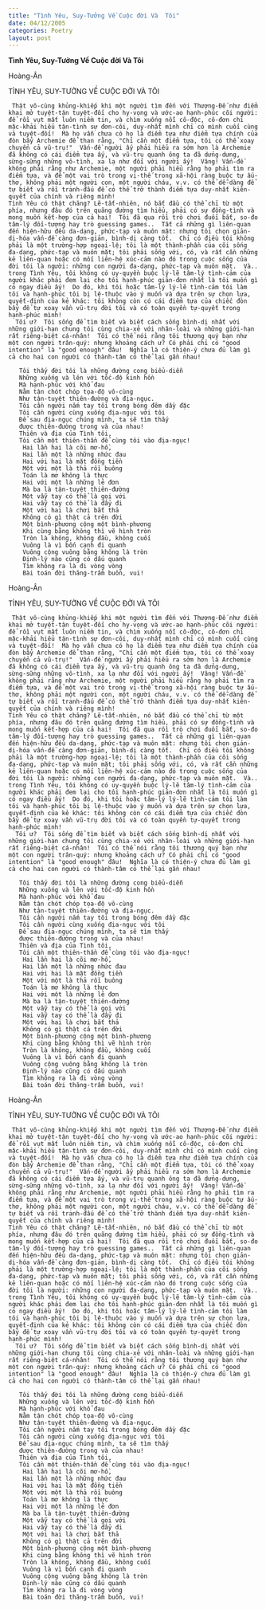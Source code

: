 ```yaml
---
title: "Tình Yêu, Suy-Tưởng Về Cuộc đời Và  Tôi"
date: 04/12/2005
categories: Poetry
layout: post
---
```


**Tình Yêu, Suy-Tưởng Về Cuộc đời Và  Tôi**

Hoàng-Ân

TÌNH YÊU, SUY-TƯỞNG VỀ CUỘC ĐỜI VÀ TÔI

     Thật vô-cùng khủng-khiếp khi một người tìm đến với Thượng-Đế như điểm khai mở tuyệt-tận tuyệt-đối cho hy-vọng và ước-ao hạnh-phúc cõi người: để rồi vụt mất luôn niềm tin, và chìm xuống nỗi cô-độc, cô-đơn chỉ mặc-khải hiểu tận-tình sự đơn-côi, duy-nhất mình chỉ có mình cuối cùng và tuyệt-đối!  Mà họ vẫn chưa có họ là điểm tựa như điểm tựa chính của đòn bẩy Archemie để than rằng, "Chỉ cần một điểm tựa, tôi có thể xoay chuyển cả vũ-trụ!"  Vấn-đề người ấy phải hiểu ra sớm hơn là Archemie đã không có cái điểm tựa ấy, và vũ-trụ quanh ông ta đã dửng-dưng, sừng-sững những vô-tình, xa lạ như đối với người ấy!  Vâng! Vấn-đề không phải rằng như Archemie, một người phải hiểu rằng họ phải tìm ra điểm tựa, và để một vai trò trong vị-thế trong xã-hội ràng buộc tự ấu-thơ, không phải một người con, một người cháu, v.v. có thể dễ-dàng để tự biết và rồi tranh-đấu để có thể trở thành điểm tựa duy-nhất kiên-quyết của chính và riêng mình!
    Tình Yêu có thật chăng? Lẽ-tất-nhiên, nó bắt đầu có thể chỉ từ một phía, nhưng đâu đó trên quãng đường tìm hiểu, phải có sự đồng-tình và mong muốn kết-hợp của cả hai!  Tôi đã qua rồi trò chơi đuổi bắt, so-đo tâm-lý đối-tượng hay trò guessing games..  Tất cả những gì liên-quan đến hiện-hữu đều da-dạng, phức-tạp và muôn mặt: nhưng tôi chọn giản-dị-hóa vấn-đề càng đơn-giản, bình-dị càng tốt.  Chỉ có điều tôi không phải là một trường-hợp ngoại-lệ; tôi là một thành-phần của cõi sống đa-dạng, phức-tạp và muôn mặt; tôi phải sống với, có, và rất cần những kẻ liên-quan hoặc có mối liên-hệ xúc-cảm nào đó trong cuộc sống của đời tôi là người: những con người đa-dạng, phức-tạp và muôn mặt.  Và.. trong Tình Yêu, tôi không có uy-quyền buộc lý-lẽ tâm-lý tình-cảm của người khác phải đem lại cho tôi hạnh-phúc giản-đơn nhất là tôi muốn gì có ngay điều ấy!  Do đó, khi tôi hoặc tâm-lý lý-lẽ tình-cảm tôi làm tôi và hạnh-phúc tôi bị lệ-thuộc vào ý muốn và dựa trên sự chọn lựa, quyết-định của kẻ khác: tôi không còn có cái điểm tựa của chiếc đòn bẩy để tự xoay vần vũ-trụ đời tôi và có toàn quyền tự-quyết trong hạnh-phúc mình!
      Tôi ư?  Tôi sống để tìm biết và biết cách sống bình-dị nhất với những giới-hạn chung tôi cùng chia-xẻ với nhân-loài và những giới-hạn rất riêng-biệt cá-nhân!  Tôi có thể nói rằng tôi thương quý bạn như một con người trân-quý: nhưng khoảng cách ư? Có phải chỉ có "good intention" là "good enough" đâu!  Nghĩa là có thiện-ý chưa đủ làm gì cả cho hai con người có thành-tâm có thể lại gần nhau!
      
       Tôi thấy đời tôi là những đường cong biểu-diễn
       Những xuống và lên với tốc-độ kinh hồn
       Mà hạnh-phúc với khổ đau
       Nằm tận chót chóp tọa-độ vô-cùng
       Như tận-tuyệt thiên-đường và địa-ngục.
       Tôi cần người nắm tay tôi trong bóng đêm dầy đặc
       Tôi cần người cùng xuống địa-ngục với tôi
       Để sau địa-ngục chúng mình, ta sẽ tìm thấy
       được thiên-đường trong và của nhau!
       Thiên và địa của Tình tôi,
       Tôi cần một thiên-thần để cùng tôi vào địa-ngục!
        Hai lần hai là cõi mơ-hồ,
        Hai lần một là những nhức đau
        Hai với hai là mặt đồng tiền
        Một với một là thả rồi buông
        Toán là mơ không là thực
        Hai với một là những lẻ đơn
        Mà ba là tận-tuyệt thiên-đường
        Một vẫy tay có thể là gọi với
        Hai vẫy tay có thể là đẩy đi
        Một với hai là chơi bắt thả
        Không có gì thật cả trên đời
        Một bình-phương cộng một bình-phương
        Khi cùng bằng không thì vẽ hình tròn
        Tròn là không, không đầu, không cuối
        Vuông là vì bốn cạnh đi quanh
        Vuông cộng vuông bằng không là tròn
        Định-lý nào cũng có dấu quanh
        Tìm không ra là đi vòng vòng
        Bài toán đời thăng-trầm buồn, vui!

Hoàng-Ân

TÌNH YÊU, SUY-TƯỞNG VỀ CUỘC ĐỜI VÀ TÔI

     Thật vô-cùng khủng-khiếp khi một người tìm đến với Thượng-Đế như điểm khai mở tuyệt-tận tuyệt-đối cho hy-vọng và ước-ao hạnh-phúc cõi người: để rồi vụt mất luôn niềm tin, và chìm xuống nỗi cô-độc, cô-đơn chỉ mặc-khải hiểu tận-tình sự đơn-côi, duy-nhất mình chỉ có mình cuối cùng và tuyệt-đối!  Mà họ vẫn chưa có họ là điểm tựa như điểm tựa chính của đòn bẩy Archemie để than rằng, "Chỉ cần một điểm tựa, tôi có thể xoay chuyển cả vũ-trụ!"  Vấn-đề người ấy phải hiểu ra sớm hơn là Archemie đã không có cái điểm tựa ấy, và vũ-trụ quanh ông ta đã dửng-dưng, sừng-sững những vô-tình, xa lạ như đối với người ấy!  Vâng! Vấn-đề không phải rằng như Archemie, một người phải hiểu rằng họ phải tìm ra điểm tựa, và để một vai trò trong vị-thế trong xã-hội ràng buộc tự ấu-thơ, không phải một người con, một người cháu, v.v. có thể dễ-dàng để tự biết và rồi tranh-đấu để có thể trở thành điểm tựa duy-nhất kiên-quyết của chính và riêng mình!
    Tình Yêu có thật chăng? Lẽ-tất-nhiên, nó bắt đầu có thể chỉ từ một phía, nhưng đâu đó trên quãng đường tìm hiểu, phải có sự đồng-tình và mong muốn kết-hợp của cả hai!  Tôi đã qua rồi trò chơi đuổi bắt, so-đo tâm-lý đối-tượng hay trò guessing games..  Tất cả những gì liên-quan đến hiện-hữu đều da-dạng, phức-tạp và muôn mặt: nhưng tôi chọn giản-dị-hóa vấn-đề càng đơn-giản, bình-dị càng tốt.  Chỉ có điều tôi không phải là một trường-hợp ngoại-lệ; tôi là một thành-phần của cõi sống đa-dạng, phức-tạp và muôn mặt; tôi phải sống với, có, và rất cần những kẻ liên-quan hoặc có mối liên-hệ xúc-cảm nào đó trong cuộc sống của đời tôi là người: những con người đa-dạng, phức-tạp và muôn mặt.  Và.. trong Tình Yêu, tôi không có uy-quyền buộc lý-lẽ tâm-lý tình-cảm của người khác phải đem lại cho tôi hạnh-phúc giản-đơn nhất là tôi muốn gì có ngay điều ấy!  Do đó, khi tôi hoặc tâm-lý lý-lẽ tình-cảm tôi làm tôi và hạnh-phúc tôi bị lệ-thuộc vào ý muốn và dựa trên sự chọn lựa, quyết-định của kẻ khác: tôi không còn có cái điểm tựa của chiếc đòn bẩy để tự xoay vần vũ-trụ đời tôi và có toàn quyền tự-quyết trong hạnh-phúc mình!
      Tôi ư?  Tôi sống để tìm biết và biết cách sống bình-dị nhất với những giới-hạn chung tôi cùng chia-xẻ với nhân-loài và những giới-hạn rất riêng-biệt cá-nhân!  Tôi có thể nói rằng tôi thương quý bạn như một con người trân-quý: nhưng khoảng cách ư? Có phải chỉ có "good intention" là "good enough" đâu!  Nghĩa là có thiện-ý chưa đủ làm gì cả cho hai con người có thành-tâm có thể lại gần nhau!
      
       Tôi thấy đời tôi là những đường cong biểu-diễn
       Những xuống và lên với tốc-độ kinh hồn
       Mà hạnh-phúc với khổ đau
       Nằm tận chót chóp tọa-độ vô-cùng
       Như tận-tuyệt thiên-đường và địa-ngục.
       Tôi cần người nắm tay tôi trong bóng đêm dầy đặc
       Tôi cần người cùng xuống địa-ngục với tôi
       Để sau địa-ngục chúng mình, ta sẽ tìm thấy
       được thiên-đường trong và của nhau!
       Thiên và địa của Tình tôi,
       Tôi cần một thiên-thần để cùng tôi vào địa-ngục!
        Hai lần hai là cõi mơ-hồ,
        Hai lần một là những nhức đau
        Hai với hai là mặt đồng tiền
        Một với một là thả rồi buông
        Toán là mơ không là thực
        Hai với một là những lẻ đơn
        Mà ba là tận-tuyệt thiên-đường
        Một vẫy tay có thể là gọi với
        Hai vẫy tay có thể là đẩy đi
        Một với hai là chơi bắt thả
        Không có gì thật cả trên đời
        Một bình-phương cộng một bình-phương
        Khi cùng bằng không thì vẽ hình tròn
        Tròn là không, không đầu, không cuối
        Vuông là vì bốn cạnh đi quanh
        Vuông cộng vuông bằng không là tròn
        Định-lý nào cũng có dấu quanh
        Tìm không ra là đi vòng vòng
        Bài toán đời thăng-trầm buồn, vui!

Hoàng-Ân

TÌNH YÊU, SUY-TƯỞNG VỀ CUỘC ĐỜI VÀ TÔI

     Thật vô-cùng khủng-khiếp khi một người tìm đến với Thượng-Đế như điểm khai mở tuyệt-tận tuyệt-đối cho hy-vọng và ước-ao hạnh-phúc cõi người: để rồi vụt mất luôn niềm tin, và chìm xuống nỗi cô-độc, cô-đơn chỉ mặc-khải hiểu tận-tình sự đơn-côi, duy-nhất mình chỉ có mình cuối cùng và tuyệt-đối!  Mà họ vẫn chưa có họ là điểm tựa như điểm tựa chính của đòn bẩy Archemie để than rằng, "Chỉ cần một điểm tựa, tôi có thể xoay chuyển cả vũ-trụ!"  Vấn-đề người ấy phải hiểu ra sớm hơn là Archemie đã không có cái điểm tựa ấy, và vũ-trụ quanh ông ta đã dửng-dưng, sừng-sững những vô-tình, xa lạ như đối với người ấy!  Vâng! Vấn-đề không phải rằng như Archemie, một người phải hiểu rằng họ phải tìm ra điểm tựa, và để một vai trò trong vị-thế trong xã-hội ràng buộc tự ấu-thơ, không phải một người con, một người cháu, v.v. có thể dễ-dàng để tự biết và rồi tranh-đấu để có thể trở thành điểm tựa duy-nhất kiên-quyết của chính và riêng mình!
    Tình Yêu có thật chăng? Lẽ-tất-nhiên, nó bắt đầu có thể chỉ từ một phía, nhưng đâu đó trên quãng đường tìm hiểu, phải có sự đồng-tình và mong muốn kết-hợp của cả hai!  Tôi đã qua rồi trò chơi đuổi bắt, so-đo tâm-lý đối-tượng hay trò guessing games..  Tất cả những gì liên-quan đến hiện-hữu đều da-dạng, phức-tạp và muôn mặt: nhưng tôi chọn giản-dị-hóa vấn-đề càng đơn-giản, bình-dị càng tốt.  Chỉ có điều tôi không phải là một trường-hợp ngoại-lệ; tôi là một thành-phần của cõi sống đa-dạng, phức-tạp và muôn mặt; tôi phải sống với, có, và rất cần những kẻ liên-quan hoặc có mối liên-hệ xúc-cảm nào đó trong cuộc sống của đời tôi là người: những con người đa-dạng, phức-tạp và muôn mặt.  Và.. trong Tình Yêu, tôi không có uy-quyền buộc lý-lẽ tâm-lý tình-cảm của người khác phải đem lại cho tôi hạnh-phúc giản-đơn nhất là tôi muốn gì có ngay điều ấy!  Do đó, khi tôi hoặc tâm-lý lý-lẽ tình-cảm tôi làm tôi và hạnh-phúc tôi bị lệ-thuộc vào ý muốn và dựa trên sự chọn lựa, quyết-định của kẻ khác: tôi không còn có cái điểm tựa của chiếc đòn bẩy để tự xoay vần vũ-trụ đời tôi và có toàn quyền tự-quyết trong hạnh-phúc mình!
      Tôi ư?  Tôi sống để tìm biết và biết cách sống bình-dị nhất với những giới-hạn chung tôi cùng chia-xẻ với nhân-loài và những giới-hạn rất riêng-biệt cá-nhân!  Tôi có thể nói rằng tôi thương quý bạn như một con người trân-quý: nhưng khoảng cách ư? Có phải chỉ có "good intention" là "good enough" đâu!  Nghĩa là có thiện-ý chưa đủ làm gì cả cho hai con người có thành-tâm có thể lại gần nhau!
      
       Tôi thấy đời tôi là những đường cong biểu-diễn
       Những xuống và lên với tốc-độ kinh hồn
       Mà hạnh-phúc với khổ đau
       Nằm tận chót chóp tọa-độ vô-cùng
       Như tận-tuyệt thiên-đường và địa-ngục.
       Tôi cần người nắm tay tôi trong bóng đêm dầy đặc
       Tôi cần người cùng xuống địa-ngục với tôi
       Để sau địa-ngục chúng mình, ta sẽ tìm thấy
       được thiên-đường trong và của nhau!
       Thiên và địa của Tình tôi,
       Tôi cần một thiên-thần để cùng tôi vào địa-ngục!
        Hai lần hai là cõi mơ-hồ,
        Hai lần một là những nhức đau
        Hai với hai là mặt đồng tiền
        Một với một là thả rồi buông
        Toán là mơ không là thực
        Hai với một là những lẻ đơn
        Mà ba là tận-tuyệt thiên-đường
        Một vẫy tay có thể là gọi với
        Hai vẫy tay có thể là đẩy đi
        Một với hai là chơi bắt thả
        Không có gì thật cả trên đời
        Một bình-phương cộng một bình-phương
        Khi cùng bằng không thì vẽ hình tròn
        Tròn là không, không đầu, không cuối
        Vuông là vì bốn cạnh đi quanh
        Vuông cộng vuông bằng không là tròn
        Định-lý nào cũng có dấu quanh
        Tìm không ra là đi vòng vòng
        Bài toán đời thăng-trầm buồn, vui!

